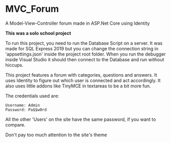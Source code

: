 # MVC_Forum
A Model-View-Controller forum made in ASP.Net Core using Identity

**This was a solo school project**

To run this project, you need to run the Database Script on a server. 
It was made for SQL Express 2019 but you can change the connection string in 'appsettings.json' inside the project root folder.
When you run the debugger inside Visual Studio it should then connect to the Database and run without hiccups.

This project features a forum with categories, questions and answers. It uses Identity to figure out which user is connected and act accordingly.
It also uses little addons like TinyMCE in textareas to be a bit more fun.

The credentials used are:

    Username: Admin
    Password: Pa$$w0rd
    
All the other 'Users' on the site have the same password, if you want to compare.

Don't pay too much attention to the site's theme
